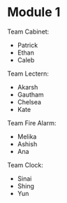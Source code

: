 # Module 1

Team Cabinet:

* Patrick
* Ethan
* Caleb

Team Lectern:

* Akarsh
* Gautham
* Chelsea
* Kate

Team Fire Alarm:

* Melika
* Ashish
* Ana

Team Clock:

* Sinai
* Shing
* Yun







